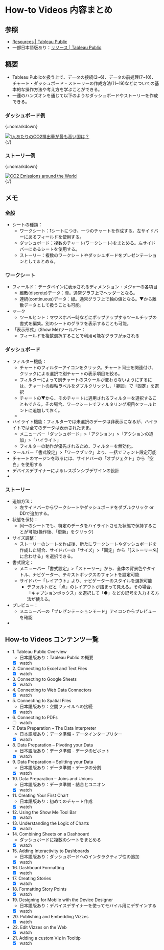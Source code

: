 # How-to Videos 内容まとめ

## 参照
- [Resources \| Tableau Public](https://public.tableau.com/en-us/s/resources)
- 一部日本語版あり：[リソース \| Tableau Public](https://public.tableau.com/ja-jp/s/resources)


## 概要
- Tableau Publicを扱う上で、データの接続(2~6)、データの前処理(7~10)、チャート・ダッシュボード・ストーリーの作成方法(11~19)などについての基本的な操作方法や考え方を学ぶことができる。
- 一連のハンズオンを通じて以下のようなダッシュボードやストーリーを作成できる。

### ダッシュボード例
{::nomarkdown}
<div class='tableauPlaceholder' id='viz1657096040075' style='position: relative'><noscript><a href='#'><img alt='1人あたりのCO2排出量が最も高い国は？ ' src='https:&#47;&#47;public.tableau.com&#47;static&#47;images&#47;ta&#47;tableau_070501&#47;1&#47;1_rss.png' style='border: none' /></a></noscript><object class='tableauViz'  style='display:none;'><param name='host_url' value='https%3A%2F%2Fpublic.tableau.com%2F' /> <param name='embed_code_version' value='3' /> <param name='site_root' value='' /><param name='name' value='tableau_070501&#47;1' /><param name='tabs' value='no' /><param name='toolbar' value='yes' /><param name='static_image' value='https:&#47;&#47;public.tableau.com&#47;static&#47;images&#47;ta&#47;tableau_070501&#47;1&#47;1.png' /> <param name='animate_transition' value='yes' /><param name='display_static_image' value='yes' /><param name='display_spinner' value='yes' /><param name='display_overlay' value='yes' /><param name='display_count' value='yes' /><param name='language' value='ja-JP' /></object></div>                <script type='text/javascript'>                    var divElement = document.getElementById('viz1657096040075');                    var vizElement = divElement.getElementsByTagName('object')[0];                    if ( divElement.offsetWidth > 800 ) { vizElement.style.width='100%';vizElement.style.height=(divElement.offsetWidth*0.75)+'px';} else if ( divElement.offsetWidth > 500 ) { vizElement.style.width='100%';vizElement.style.height=(divElement.offsetWidth*0.75)+'px';} else { vizElement.style.width='100%';vizElement.style.height=(divElement.offsetWidth*1.77)+'px';}                     var scriptElement = document.createElement('script');                    scriptElement.src = 'https://public.tableau.com/javascripts/api/viz_v1.js';                    vizElement.parentNode.insertBefore(scriptElement, vizElement);                </script>
{:/}

### ストーリー例
{::nomarkdown}
<div class='tableauPlaceholder' id='viz1657096053055' style='position: relative'><noscript><a href='#'><img alt='CO2 Emissions around the World ' src='https:&#47;&#47;public.tableau.com&#47;static&#47;images&#47;ta&#47;tableau_070602&#47;1_1&#47;1_rss.png' style='border: none' /></a></noscript><object class='tableauViz'  style='display:none;'><param name='host_url' value='https%3A%2F%2Fpublic.tableau.com%2F' /> <param name='embed_code_version' value='3' /> <param name='site_root' value='' /><param name='name' value='tableau_070602&#47;1_1' /><param name='tabs' value='no' /><param name='toolbar' value='yes' /><param name='static_image' value='https:&#47;&#47;public.tableau.com&#47;static&#47;images&#47;ta&#47;tableau_070602&#47;1_1&#47;1.png' /> <param name='animate_transition' value='yes' /><param name='display_static_image' value='yes' /><param name='display_spinner' value='yes' /><param name='display_overlay' value='yes' /><param name='display_count' value='yes' /><param name='language' value='ja-JP' /></object></div>                <script type='text/javascript'>                    var divElement = document.getElementById('viz1657096053055');                    var vizElement = divElement.getElementsByTagName('object')[0];                    vizElement.style.width='100%';vizElement.style.height=(divElement.offsetWidth*0.75)+'px';                    var scriptElement = document.createElement('script');                    scriptElement.src = 'https://public.tableau.com/javascripts/api/viz_v1.js';                    vizElement.parentNode.insertBefore(scriptElement, vizElement);                </script>
{:/}


## メモ

### 全般
- シートの種類：
  - ワークシート：1シートにつき、一つのチャートを作成する。左サイドバーにあるフィールドを使用する。
  - ダッシュボード：複数のチャート(ワークシート)をまとめる。左サイドバーにあるシートを使用する。
  - ストーリー：複数のワークシートやダッシュボードをプレゼンテーションとしてまとめる。

### ワークシート
- フィールド：データペインに表示されるディメンション・メジャーの各項目
  - 離散(discrete)データ：青。通常グラフ上でヘッダーとなる。
  - 連続(continuous)データ：緑。通常グラフ上で軸の値となる。▼から離散データとして扱うことも可能。
- マーク
  - ツールヒント：マウスホバー時などにポップアップするツールチップの書式を編集。別のシートのグラフを表示することも可能。
- 「表示形式」(Show Me)ツールバー：
  - フィールドを複数選択することで利用可能なグラフが示される

### ダッシュボード
- フィルター機能：
  - チャートのフィルターアイコンをクリック。チャート同士を関連付け、クリックによる選択で別チャートの表示項目を絞る。
  - フィルターによって別チャートのスケールが変わらないようにするには、チャートの縦軸ラベルをダブルクリックし、「範囲」で「固定」を選択
  - チャートの▼から、そのチャートに適用されるフィルターを選択することもできる。その場合、ワークシートでフィルタリング項目をツールヒントに追加しておく。
  - 
- ハイライト機能：フィルターでは未選択のデータは非表示になるが、ハイライトでは全てのデータは表示されたまま。
  - メニューバー「ダッシュボード」>「アクション」>「アクションの追加」>「ハイライト」
  - フィルターの動作が優先されるため、フィルターを無効化。
- ツールバー「書式設定」>「ワークブック」より、一括でフォント設定可能
- チャートのマージンを取るには、サイドバーの「オブジェクト」から「空白」を使用する
- デバイスデザイナーによるレスポンシブデザインの設計
- 

### ストーリー
- 追加方法：
  - 左サイドバーからワークシートやダッシュボードをダブルクリック or DDで追加する。
- 状態を保持：
  - 同一のシートでも、特定のデータをハイライトさせた状態で保持することが可能(操作後、「更新」をクリック)
- サイズ調整：
  - ストーリーのシートを作成後、新たにワークシートやダッシュボードを作成した場合、サイドバーの「サイズ」>「固定」から「[ストーリー名]に合わせる」を選択できる。
- 書式設定：
  - メニューバー「書式設定」>「ストーリー」から、全体の背景色やタイトル、ナビゲーター、テキストボックスのフォントを設定可能
  - サイドバー「レイアウト」より、ナビゲーターのスタイルを選択可能
    - デフォルトだと「点」のレイアウトが詰まって見える。その場合、「キャプションボックス」を選択して「●」などの記号を入力する方法が使える。
- プレビュー：
  - メニューバーの「プレゼンテーションモード」アイコンからプレビューを確認
- 

## How-to Videos コンテンツ一覧

- 1\. Tableau Public Overview
	- 日本語版あり：Tableau Public の概要	
	- [x] watch
- 2\. Connecting to Excel and Text Files
	- [x] watch
- 3\. Connecting to Google Sheets
	- [x] watch
- 4\. Connecting to Web Data Connectors
	- [x] watch
- 5\. Connecting to Spatial Files
	- 日本語版あり：空間ファイルへの接続 
	- [x] watch
- 6\. Connecting to PDFs
	- [ ] watch
- 7\. Data Preparation – The Data Interpreter
	- 日本語版あり：データ準備 - データインタープリター
	- [x] watch
- 8\. Data Preparation – Pivoting your Data
	- 日本語版あり：データ準備 - データのピボット
	- [x] watch
- 9\. Data Preparation – Splitting your Data
	- 日本語版あり：データ準備 - データの分割
	- [x] watch
-  10\. Data Preparation – Joins and Unions
	- 日本語版あり：データ準備 - 結合とユニオン
	- [x] watch
- 11\. Creating Your First Chart
	- 日本語版あり：初めてのチャート作成 
	- [x] watch
- 12\. Using the Show Me Tool Bar
	- [x] watch
- 13\. Understanding the Logic of Charts
	- [x] watch
- 14\. Combining Sheets on a Dashboard
	- ダッシュボードに複数のシートをまとめる
	- [x] watch
- 15\. Adding Interactivity to Dashboards
	- 日本語版あり：ダッシュボードへのインタラクティブ性の追加
	- [x] watch
- 16\. Dashboard Formatting
	- [x] watch
- 17\. Creating Stories
	- [x] watch
- 18\. Formatting Story Points
	- [x] watch
- 19\. Designing for Mobile with the Device Designer
	- 日本語版あり：デバイスデザイナーを使ってモバイル用にデザインする
	- [x] watch
- 20\. Publishing and Embedding Vizzes
	- [x] watch
- 22\. Edit Vizzes on the Web
	- [x] watch
- 21\. Adding a custom Viz in Tooltip
	- [x] watch